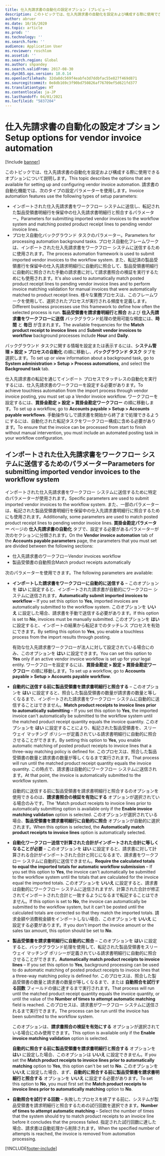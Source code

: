 ```yaml
---
title: 仕入先請求書の自動化の設定オプション (プレビュー)
description: このトピックでは、仕入先請求書の自動化を設定および構成する際に使用できるオプションについて説明します。
author: abruer
ms.date: 10/16/2020
ms.topic: article
ms.prod: ''
ms.technology: ''
ms.search.form: ''
audience: Application User
ms.reviewer: roschlom
ms.assetid: ''
ms.search.region: Global
ms.author: shpandey
ms.search.validFrom: 2017-08-30
ms.dyn365.ops.version: 10.0.14
ms.openlocfilehash: 32da8dc569f4eabfe3d7ddbfac55e827f469d871
ms.sourcegitcommit: 0e8db169c3f90bd750826af76709ef5d621fd377
ms.translationtype: HT
ms.contentlocale: ja-JP
ms.lasthandoff: 04/01/2021
ms.locfileid: "5837204"
---
```

# <a name="setup-options-for-vendor-invoice-automation"></a><span data-ttu-id="d74df-103">仕入先請求書の自動化の設定オプション</span><span class="sxs-lookup"><span data-stu-id="d74df-103">Setup options for vendor invoice automation</span></span>

[!include [banner](../includes/banner.md)]

<span data-ttu-id="d74df-104">このトピックでは、仕入先請求書の自動化を設定および構成する際に使用できるオプションについて説明します。</span><span class="sxs-lookup"><span data-stu-id="d74df-104">This topic describes the options that are available for setting up and configuring vendor invoice automation.</span></span> <span data-ttu-id="d74df-105">請求書の自動化機能では、次のタイプの設定パラメーターを使用します。</span><span class="sxs-lookup"><span data-stu-id="d74df-105">Invoice automation features use the following types of setup parameters:</span></span>

- <span data-ttu-id="d74df-106">インポートされた仕入先請求書をワークフロー システムに送信し、転記された製品受領書明細行を保留中の仕入先請求書明細行と照合するパラメーター。</span><span class="sxs-lookup"><span data-stu-id="d74df-106">Parameters for submitting imported vendor invoices to the workflow system and matching posted product receipt lines to pending vendor invoice lines.</span></span>
- <span data-ttu-id="d74df-107">プロセス自動化バックグラウンド タスクのパラメーター。</span><span class="sxs-lookup"><span data-stu-id="d74df-107">Parameters for processing automation background tasks.</span></span> <span data-ttu-id="d74df-108">プロセス自動化フレームワークは、インポートされた仕入先請求書をワークフロー システムに送信するために使用されます。</span><span class="sxs-lookup"><span data-stu-id="d74df-108">The process automation framework is used to submit imported vendor invoices to the workflow system.</span></span> <span data-ttu-id="d74df-109">また、転記済の製品受領書行を保留中の仕入先請求明細行に自動的に照合して、製品受領書明細行に自動的に照合された手動の請求書に対して請求書照合の検証を実行するためにも使用されます。</span><span class="sxs-lookup"><span data-stu-id="d74df-109">It's also used to automatically match posted product receipt lines to pending vendor invoice lines and to perform invoice matching validation for manual invoices that were automatically matched to product receipt lines.</span></span> <span data-ttu-id="d74df-110">様々な業務プロセスは、このフレームワークを使用して、選択されたプロセスが実行される頻度を定義します。</span><span class="sxs-lookup"><span data-stu-id="d74df-110">Different business processes use this framework to define how often the selected process is run.</span></span> <span data-ttu-id="d74df-111">**製品受領書を請求書明細行と照合** および **仕入先請求書をワークフローに送信** バックグラウンド処理の使用可能な頻度には、**時間** と **毎日** が含まれます。</span><span class="sxs-lookup"><span data-stu-id="d74df-111">The available frequencies for the **Match product receipt to invoice lines** and **Submit vendor invoices to workflow** background processes include **Hour** and **Daily**.</span></span>

<span data-ttu-id="d74df-112">バックグラウンド タスクに関する情報を設定または表示するには、**システム管理 \> 設定 \> プロセスの自動化** の順に移動し、**バックグラウンド タスク** タブを選択します。</span><span class="sxs-lookup"><span data-stu-id="d74df-112">To set up or view information about a background task, go to **System administration \> Setup \> Process automations**, and select the **Background task** tab.</span></span>

<span data-ttu-id="d74df-113">仕入先請求書の転記を通じてインポート プロセスでタッチレスの自動化を実行するには、仕入先請求書のワークフローを設定する必要があります。</span><span class="sxs-lookup"><span data-stu-id="d74df-113">To achieve touchless automation from the import process through vendor invoice posting, you must set up a Vendor invoice workflow.</span></span> <span data-ttu-id="d74df-114">ワークフローを設定するには、**買掛金勘定 > 設定 > 買掛金勘定ワークフロー** の順に移動します。</span><span class="sxs-lookup"><span data-stu-id="d74df-114">To set up a workflow, go to **Accounts payable > Setup > Accounts payable workflows**.</span></span> <span data-ttu-id="d74df-115">手動操作なしで請求書を開始から終了まで処理できるようにするには、自動化された転記タスクをワークフロー構成に含める必要があります。</span><span class="sxs-lookup"><span data-stu-id="d74df-115">To ensure that the invoice can be processed from start to finish without manual intervention, you must include an automated posting task in your workflow configuration.</span></span>

## <a name="parameters-for-submitting-imported-vendor-invoices-to-the-workflow-system"></a><span data-ttu-id="d74df-116">インポートされた仕入先請求書をワークフロー システムに送信するためのパラメーター</span><span class="sxs-lookup"><span data-stu-id="d74df-116">Parameters for submitting imported vendor invoices to the workflow system</span></span>

<span data-ttu-id="d74df-117">インポートされた仕入先請求書をワークフロー システムに送信するために特定のパラメーターが使用されます。</span><span class="sxs-lookup"><span data-stu-id="d74df-117">Specific parameters are used to submit imported vendor invoices to the workflow system.</span></span> <span data-ttu-id="d74df-118">また、一部のパラメーターは、転記された製品受領書明細行を保留中の仕入先請求書明細行に照合するためにも使用されます。</span><span class="sxs-lookup"><span data-stu-id="d74df-118">Additionally, some parameters are used to match posted product receipt lines to pending vendor invoice lines.</span></span> <span data-ttu-id="d74df-119">**買掛金勘定パラメーター** ページの **仕入先請求書の自動化** タブで、設定する必要があるパラメーターが次のセクションに分類されます。</span><span class="sxs-lookup"><span data-stu-id="d74df-119">On the **Vendor invoice automation** tab of the **Accounts payable parameters** page, the parameters that you must set are divided between the following sections:</span></span>

- <span data-ttu-id="d74df-120">仕入先請求書のワークフロー</span><span class="sxs-lookup"><span data-stu-id="d74df-120">Vendor invoices workflow</span></span>
- <span data-ttu-id="d74df-121">製品受領書の自動照合</span><span class="sxs-lookup"><span data-stu-id="d74df-121">Match product receipts automatically</span></span>

<span data-ttu-id="d74df-122">次のパラメーターを使用できます。</span><span class="sxs-lookup"><span data-stu-id="d74df-122">The following parameters are available:</span></span>

- <span data-ttu-id="d74df-123">**インポートした請求書をワークフローに自動的に送信する** – このオプションを **はい** に設定すると、インポートされた請求書が自動的にワークフロー システムに送信されます。</span><span class="sxs-lookup"><span data-stu-id="d74df-123">**Automatically submit imported invoices to workflow** – If you set this option to **Yes**, imported invoices are automatically submitted to the workflow system.</span></span> <span data-ttu-id="d74df-124">このオプションを **いいえ** に設定した場合、請求書を手動で送信する必要があります。</span><span class="sxs-lookup"><span data-stu-id="d74df-124">If this option is set to **No**, invoices must be manually submitted.</span></span> <span data-ttu-id="d74df-125">このオプションを **はい** に設定すると、インポートの結果から転記までのタッチレス プロセスを有効にできます。</span><span class="sxs-lookup"><span data-stu-id="d74df-125">By setting this option to **Yes**, you enable a touchless process from the import results through posting.</span></span>

    <span data-ttu-id="d74df-126">有効な仕入先請求書ワークフローが法人に対して設定されている場合にのみ、このオプションを **はい** に設定できます。</span><span class="sxs-lookup"><span data-stu-id="d74df-126">You can set this option to **Yes** only if an active vendor invoice workflow is set up for your legal entity.</span></span> <span data-ttu-id="d74df-127">ワークフローを設定するには、**買掛金勘定 \> 設定 \> 買掛金勘定ワークフロー** の順に移動します。</span><span class="sxs-lookup"><span data-stu-id="d74df-127">To set up a workflow, go to **Accounts payable \> Setup \> Accounts payable workflow**.</span></span>

- <span data-ttu-id="d74df-128">**自動的に送信する前に製品受領書を請求書明細行と照合する** – このオプションを **はい** に設定すると、照合した製品受領書の数量が請求書の数量と等しくなるまで、インポートされた請求書をワークフロー システムに自動的に送信することはできません。</span><span class="sxs-lookup"><span data-stu-id="d74df-128">**Match product receipts to invoice lines prior to automatically submitting** – If you set this option to **Yes**, the imported invoice can't automatically be submitted to the workflow system until the matched product receipt quantity equals the invoice quantity.</span></span> <span data-ttu-id="d74df-129">このオプションを **はい** に設定することにより、転記された製品受領書を、スリーウェイ マッチング ポリシーが定義されている請求書明細行に自動的に照合させることができます。</span><span class="sxs-lookup"><span data-stu-id="d74df-129">By setting this option to **Yes**, you enable automatic matching of posted product receipts to invoice lines that a three-way matching policy is defined for.</span></span> <span data-ttu-id="d74df-130">このプロセスは、照合した製品受領書の数量と請求書の数量が等しくなるまで実行されます。</span><span class="sxs-lookup"><span data-stu-id="d74df-130">That process will run until the matched product receipt quantity equals the invoice quantity.</span></span> <span data-ttu-id="d74df-131">この時点で、請求書は自動的にワークフロー システムに送信されます。</span><span class="sxs-lookup"><span data-stu-id="d74df-131">At that point, the invoice is automatically submitted to the workflow system.</span></span>

    <span data-ttu-id="d74df-132">自動的に送信する前に製品受領書を請求書明細行と照合するのオプションを使用できるのは、**請求書照合の検証を有効にする** オプションが選択されている場合のみです。</span><span class="sxs-lookup"><span data-stu-id="d74df-132">The 'Match product receipts to invoice lines prior to automatically submitting option is available only if the **Enable invoice matching validation** option is selected.</span></span> <span data-ttu-id="d74df-133">このオプションが選択されている場合、**製品受領書を請求書明細行に自動的に照合** オプションが自動的に選択されます。</span><span class="sxs-lookup"><span data-stu-id="d74df-133">When this option is selected, the **Automatically match product receipts to invoice lines** option is automatically selected.</span></span>

- <span data-ttu-id="d74df-134">**自動化ワークフロー送信で計算された合計がインポートされた合計に等しくなることが必要** – このオプションを **はい** に設定すると、請求書に対して計算される合計がインポートされた合計と同じになるまで、請求書をワークフロー システムに自動的に送信できません。</span><span class="sxs-lookup"><span data-stu-id="d74df-134">**Require the calculated totals to equal the imported totals for automatic workflow submission** – If you set this option to **Yes**, the invoice can't automatically be submitted to the workflow system until the totals that are calculated for the invoice equal the imported totals.</span></span> <span data-ttu-id="d74df-135">このオプションを **いいえ** に設定すると、請求書は自動的にワークフロー システムに送信されますが、計算された合計が修正されてインポートされた合計と一致するようになるまで転記することはできません。</span><span class="sxs-lookup"><span data-stu-id="d74df-135">If this option is set to **No**, the invoice can automatically be submitted to the workflow system, but it can't be posted until the calculated totals are corrected so that they match the imported totals.</span></span> <span data-ttu-id="d74df-136">請求金額や消費税金額をインポートしない場合、このオプションを **いいえ** に設定する必要があります。</span><span class="sxs-lookup"><span data-stu-id="d74df-136">If you don't import the invoice amount or the sales tax amount, this option should be set to **No**.</span></span>
- <span data-ttu-id="d74df-137">**製品受領書を請求書明細行に自動的に照合** – このオプションを **はい** に設定すると、バックグラウンド処理を使用して、転記された製品受領書をスリーウェイ マッチング ポリシーが定義されている請求書明細行に自動的に照合させることができます。</span><span class="sxs-lookup"><span data-stu-id="d74df-137">**Automatically match product receipts to invoice lines** – If you set this option to **Yes**, background processing can be used to do automatic matching of posted product receipts to invoice lines that a three-way matching policy is defined for.</span></span> <span data-ttu-id="d74df-138">このプロセスは、照合した製品受領書の数量と請求書の数量が等しくなるまで、または **自動照合を試行する回数** フィールドの値に達するまで実行されます。</span><span class="sxs-lookup"><span data-stu-id="d74df-138">That process will run until the matched product receipt quantity equals the invoice quantity, or until the value of the **Number of times to attempt automatic matching** field is reached.</span></span> <span data-ttu-id="d74df-139">このプロセスは、請求書がワークフロー システムに送信されるまで実行できます。</span><span class="sxs-lookup"><span data-stu-id="d74df-139">The process can be run until the invoice has been submitted to the workflow system.</span></span>

    <span data-ttu-id="d74df-140">このオプションは、**請求書照合の検証を有効にする** オプションが選択されている場合にのみ使用できます。</span><span class="sxs-lookup"><span data-stu-id="d74df-140">This option is available only if the **Enable invoice matching validation** option is selected.</span></span>

    <span data-ttu-id="d74df-141">**自動的に照合する前に製品受領書を請求書明細行と照合する** オプションを **はい** に設定した場合、このオプションは **いいえ** に設定できません。</span><span class="sxs-lookup"><span data-stu-id="d74df-141">If you set the **Match product receipts to invoice lines prior to automatically matching** option to **Yes**, this option can't be set to **No**.</span></span> <span data-ttu-id="d74df-142">このオプションを **いいえ** に設定した場合、まず、**自動的に照合する前に製品受領書を請求書明細行と照合する** オプションを **いいえ** に設定する必要があります。</span><span class="sxs-lookup"><span data-stu-id="d74df-142">To set this option to **No**, you must first set the **Match product receipts to invoice lines prior to automatically matching** option to **No**.</span></span>

- <span data-ttu-id="d74df-143">**自動照合を試行する回数** – 失敗したプロセスを終了する前に、システムが製品受領書を請求明細行と照合するための試行回数を選択できます。</span><span class="sxs-lookup"><span data-stu-id="d74df-143">**Number of times to attempt automatic matching** – Select the number of times that the system should try to match product receipts to an invoice line before it concludes that the process failed.</span></span> <span data-ttu-id="d74df-144">指定された試行回数に達した場合、請求書は自動処理から削除されます。</span><span class="sxs-lookup"><span data-stu-id="d74df-144">When the specified number of attempts is reached, the invoice is removed from automation processing.</span></span>



[!INCLUDE[footer-include](../../includes/footer-banner.md)]